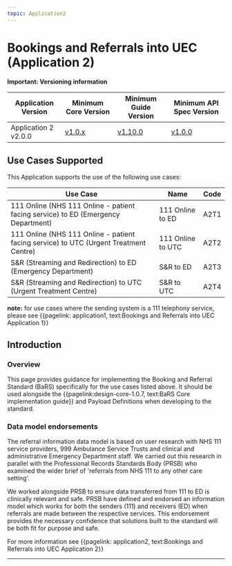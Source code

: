 ```yaml
---
topic: Application2
---
```


# Bookings and Referrals into UEC (Application 2)

<div markdown="span" class="alert alert-warning" role="alert"><i class="fa fa-warning"></i><b> Important: Versioning information</b>
<p>



<table>
<thead>
	<tr>
		<th data-no-sort="">Application Version</th>
		<th data-no-sort="">Minimum Core Version</th>
		<th data-no-sort="">Minimum Guide Version</th>
		<th data-no-sort="">Minimum API Spec Version</th>
	</tr>
</thead>
<tbody>
	<tr>
		<td>Application 2 v2.0.0</td>
		<td><a href="https://simplifier.net/guide/nhsbookingandreferralstandard/Home/Core?version=1.10.0" target="_blank">v1.0.x</a></td>
		<td><a href="https://simplifier.net/guide/nhsbookingandreferralstandard/home?version=1.10.0" target="_blank">v1.10.0</td>
		<td><a href="https://digital.nhs.uk/developer/api-catalogue/booking-and-referral-fhir/v1.0.7" target="_blank">v1.0.0</a></td>
	</tr>
</tbody>
</table>
</div>



## Use Cases Supported


This Application supports the use of the following use cases:

| Use Case                                                                              | Name | Code |
|---------------------------------------------------------------------------------------|-------|------|
| 111 Online (NHS 111 Online - patient facing service) to ED (Emergency Department)     | 111 Online to ED | A2T1 |
| 111 Online (NHS 111 Online - patient facing service) to UTC (Urgent Treatment Centre) | 111 Online to UTC | A2T2 |
| S&R (Streaming and Redirection) to ED (Emergency Department)                          | S&R to ED	| A2T3 |
| S&R (Streaming and Redirection) to UTC (Urgent Treatment Centre)                      | S&R to UTC | A2T4 |



**note:** for use cases where the sending system is a 111 telephony service, please see {{pagelink: application1, text:Bookings and Referrals into UEC Application 1}}

## Introduction

### Overview

This page provides guidance for implementing the Booking and Referral Standard (BaRS) specifically for the use cases listed above. It should be used alongside the {{pagelink:design-core-1.0.7, text:BaRS Core implementation guide}} and Payload Definitions when developing to the standard. 

### Data model endorsements

<p>
The referral information data model is based on user research with NHS 111 service providers, 999 Ambulance Service Trusts and clinical and administrative Emergency Department staff.  We carried out this research in parallel with the Professional Records Standards Body (PRSB) who examined the wider brief of 'referrals from NHS 111 to any other care setting'. 

We worked alongside PRSB to ensure data transferred from 111 to ED is clinically relevant and safe. PRSB have defined and endorsed an information model which works for both the senders (111) and receivers (ED) when referrals are made between the respective services. This endorsement provides the necessary confidence that solutions built to the standard will be both fit for purpose and safe. 
</p>

For more information see {{pagelink: application2, text:Bookings and Referrals into UEC Application 2}} 
<hr />